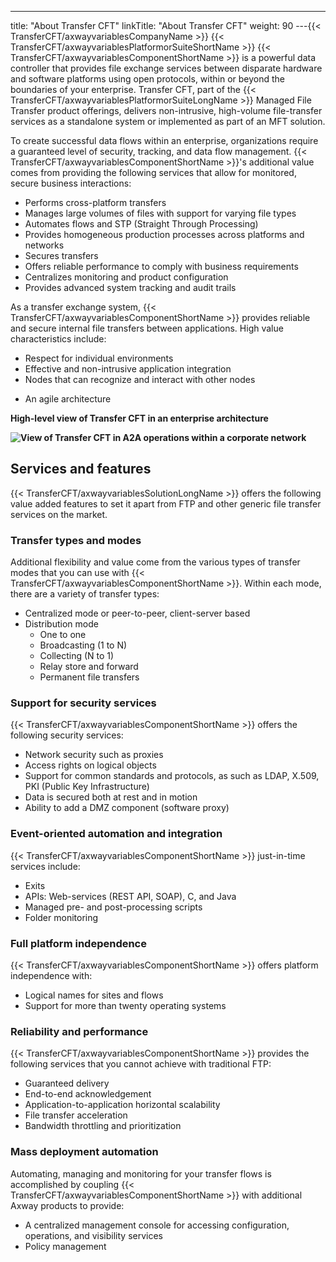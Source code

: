 ---
title: "About Transfer CFT"
linkTitle: "About Transfer CFT"
weight: 90
---{{< TransferCFT/axwayvariablesCompanyName  >}} {{< TransferCFT/axwayvariablesPlatformorSuiteShortName  >}} {{< TransferCFT/axwayvariablesComponentShortName  >}} is a powerful data controller that provides file exchange services between disparate hardware and software platforms using open protocols, within or beyond the boundaries of your enterprise. Transfer CFT, part of the {{< TransferCFT/axwayvariablesPlatformorSuiteLongName  >}} Managed File Transfer product offerings, delivers non-intrusive, high-volume file-transfer services as a standalone system or implemented as part of an MFT solution.

To create successful data flows within an enterprise, organizations require a guaranteed level of security, tracking, and data flow management. {{< TransferCFT/axwayvariablesComponentShortName  >}}'s additional value comes from providing the following services that allow for monitored, secure business interactions:

* Performs cross-platform transfers
* Manages large volumes of files with support for varying file types
* Automates flows and STP (Straight Through Processing)
* Provides homogeneous production processes across platforms and networks
* Secures transfers
* Offers reliable performance to comply with business requirements
* Centralizes monitoring and product configuration
* Provides advanced system tracking and audit trails

As a transfer exchange system, {{< TransferCFT/axwayvariablesComponentShortName  >}} provides reliable and secure internal file transfers between applications. High value characteristics include:

* Respect for individual environments
* Effective and non-intrusive application integration
* Nodes that can recognize and interact with other nodes

<!-- -->

* An agile architecture

********High-level view of Transfer CFT in an enterprise architecture********

****![View of Transfer CFT in A2A operations within a corporate network](/Images/TransferCFT/2013_g_TransferCFT_Corporate_Network_new.png)****

## Services and features

{{< TransferCFT/axwayvariablesSolutionLongName  >}} offers the following value added features to set it apart from FTP and other generic file transfer services on the market.

### Transfer types and modes

Additional flexibility and value come from the various types of transfer modes that you can use with {{< TransferCFT/axwayvariablesComponentShortName  >}}. Within each mode, there are a variety of transfer types:

* Centralized mode or peer-to-peer, client-server based
* Distribution mode
    *   One to one
    *   Broadcasting (1 to N)
    *   Collecting (N to 1)
    *   Relay store and forward
    *   Permanent file transfers

### Support for security services

{{< TransferCFT/axwayvariablesComponentShortName  >}} offers the following security services:

* Network security such as proxies
* Access rights on logical objects
* Support for common standards and protocols, as such as LDAP, X.509, PKI (Public Key Infrastructure)
* Data is secured both at rest and in motion
* Ability to add a DMZ component (software proxy)

### Event-oriented automation and integration

{{< TransferCFT/axwayvariablesComponentShortName  >}} just-in-time services include:

* Exits
* APIs: Web-services (REST API, SOAP), C, and Java
* Managed pre- and post-processing scripts
* Folder monitoring

### Full platform independence

{{< TransferCFT/axwayvariablesComponentShortName  >}} offers platform independence with:

* Logical names for sites and flows
* Support for more than twenty operating systems

### Reliability and performance

{{< TransferCFT/axwayvariablesComponentShortName  >}} provides the following services that you cannot achieve with traditional FTP:

* Guaranteed delivery
* End-to-end acknowledgement
* Application-to-application horizontal scalability
* File transfer acceleration
* Bandwidth throttling and prioritization

### Mass deployment automation

Automating, managing and monitoring for your transfer flows is accomplished by coupling {{< TransferCFT/axwayvariablesComponentShortName  >}} with additional Axway products to provide:

* A centralized management console for accessing configuration, operations, and visibility services
* Policy management
